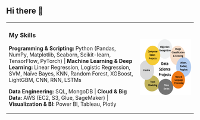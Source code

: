 ## Hi there 👋
<table>
  <tr>
    <td style="width: 70%; vertical-align: top; font-size: 14px;">
      <!-- Skills Section (Two-line Compact) -->
      <h3>My Skills</h3>
      <p><strong>Programming & Scripting:</strong> Python (Pandas, NumPy, Matplotlib, Seaborn, Scikit-learn, TensorFlow, PyTorch) | <strong>Machine Learning & Deep Learning:</strong> Linear Regression, Logistic Regression, SVM, Naïve Bayes, KNN, Random Forest, XGBoost, LightGBM, CNN, RNN, LSTMs</p>
      <p><strong>Data Engineering:</strong> SQL, MongoDB | <strong>Cloud & Big Data:</strong> AWS (EC2, S3, Glue, SageMaker) | <strong>Visualization & BI:</strong> Power BI, Tableau, Plotly</p>
    </td>
    <td style="width: 30%; text-align: center;">
      <!-- Banner Section (Image) -->
      <img src="https://github.com/Baybordi/Baybordi/blob/main/Featured-Images-8.png?raw=true" alt="Banner Image" width="300" height="150"/>
    </td>
  </tr>
</table>








<!--
**Baybordi/Baybordi** is a ✨ _special_ ✨ repository because its `README.md` (this file) appears on your GitHub profile.

Here are some ideas to get you started:

- 🔭 I’m currently working on ...
- 🌱 I’m currently learning ...
- 👯 I’m looking to collaborate on ...
- 🤔 I’m looking for help with ...
- 💬 Ask me about ...
- 📫 How to reach me: ...
- 😄 Pronouns: ...
- ⚡ Fun fact: ...
-->
